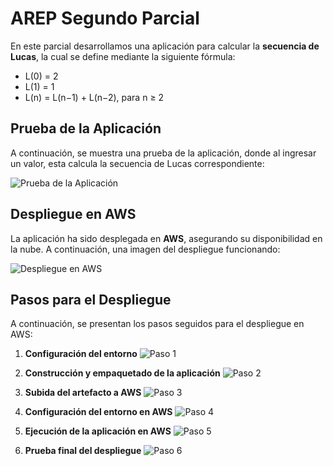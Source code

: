 # AREP Segundo Parcial

En este parcial desarrollamos una aplicación para calcular la **secuencia de Lucas**, la cual se define mediante la siguiente fórmula:

* L(0) = 2
* L(1) = 1
* L(n) = L(n−1) + L(n−2), para n ≥ 2

## Prueba de la Aplicación

A continuación, se muestra una prueba de la aplicación, donde al ingresar un valor, esta calcula la secuencia de Lucas correspondiente:

![Prueba de la Aplicación](https://github.com/user-attachments/assets/38c7dfb3-5075-4fff-8611-2118554d9e4e)

## Despliegue en AWS

La aplicación ha sido desplegada en **AWS**, asegurando su disponibilidad en la nube. A continuación, una imagen del despliegue funcionando:

![Despliegue en AWS](https://github.com/user-attachments/assets/56ce2b56-fe05-43fa-9b1a-d3abad006ffc)

## Pasos para el Despliegue

A continuación, se presentan los pasos seguidos para el despliegue en AWS:

1. **Configuración del entorno**
   ![Paso 1](https://github.com/user-attachments/assets/fef40a62-1b61-4616-a690-594ac6c8e7c6)

2. **Construcción y empaquetado de la aplicación**
   ![Paso 2](https://github.com/user-attachments/assets/21fb55fa-71cc-42dd-84b3-b18450c78e35)

3. **Subida del artefacto a AWS**
   ![Paso 3](https://github.com/user-attachments/assets/f0b17fa7-83ef-46de-95e8-06e1ec52ad1b)

4. **Configuración del entorno en AWS**
   ![Paso 4](https://github.com/user-attachments/assets/91325332-6ff9-4a54-aa31-5516f0b53d04)

5. **Ejecución de la aplicación en AWS**
   ![Paso 5](https://github.com/user-attachments/assets/e5dd113f-cded-4f45-9fae-4ad4fea1bc75)

6. **Prueba final del despliegue**
   ![Paso 6](https://github.com/user-attachments/assets/39276d52-84ac-46ef-98ee-d8ed37e07323)

